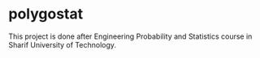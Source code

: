 # polygostat
This project is done after Engineering Probability and Statistics course in Sharif University of Technology.
